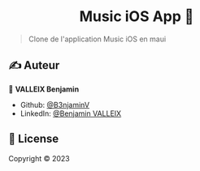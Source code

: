 <p align="center">
</p>
<h1 align="center"> Music iOS App 👋</h1>
<p>

> Clone de l'application Music iOS en maui

## ✍️ Auteur

👤 **VALLEIX Benjamin**

* Github: [@B3njaminV](https://github.com/B3njaminV)
* LinkedIn: [@Benjamin VALLEIX](https://www.linkedin.com/in/benjamin-valleix-27115719a)


## 📝 License

Copyright © 2023